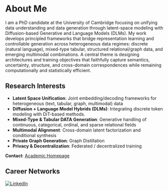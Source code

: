 # About Me

I am a PhD candidate at the University of Cambridge focusing on unifying data understanding and data generation through latent-space modeling with Diffusion-based Generative and Language Models (DLMs). My work develops principled frameworks that bridge representation learning and controllable generation across heterogeneous data regimes: discrete (natural language), mixed-type tabular, structured relational/graph data, and emerging multimodal combinations. A central theme is designing architectures and training objectives that faithfully capture semantics, uncertainty, structure, and cross-domain correspondences while remaining computationally and statistically efficient.

## Research Interests
- **Latent Space Unification**: Joint embedding/decoding frameworks for heterogeneous (text, tabular, graph, multimodal) data
- **Diffusion + Language Model Hybrids (DLMs)**: Integrating discrete token modeling with DiT-based methods.
- **Mixed-Type & Tabular DATA Generation**: Generative handling of continuous, categorical, ordinal, and sparse relational fields
- **Multimodal Alignment**: Cross-domain latent factorization and conditional synthesis
- **Private Graph Generation**: Graph Distillation
- **Privacy & Decentralization**: Federated / decentralized training


**Contact**: [Academic Homepage](https://yunbo-max.github.io/)

## Career Networks
[![LinkedIn](https://img.shields.io/badge/LinkedIn-%230077B5.svg?logo=linkedin&logoColor=white)](https://linkedin.com/in/yunbo-long-ab192a1b7)
